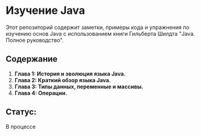 # Изучение Java

Этот репозиторий содержит заметки, примеры кода и упражнения по изучению основ Java с использованием книги Гильберта Шилдта "Java. Полное руководство".  

## Содержание 
1) **Глава 1: История и эволюция языка Java.**
2) **Глава 2: Краткий обзор языка Java.**
3) **Глава 3: Типы данных, переменные и массивы.**
4) **Глава 4: Операции.**

## Статус:
  В процессе